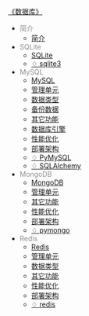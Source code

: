 [《数据库》](docs/数据库/index.md)

- <font color="#8f8f8f">简介</font>
  - [简介](docs/数据库/简介/简介.md)
- <font color="#8f8f8f">SQLite</font>
  - [SQLite](docs/数据库/SQLite/SQLite.md)
  - [♢ sqlite3](docs/数据库/SQLite/^sqlite3.md)
- <font color="#8f8f8f">MySQL</font>
  - [MySQL](docs/数据库/MySQL/MySQL.md)
  - [管理单元](docs/数据库/MySQL/管理单元.md)
  - [数据类型](docs/数据库/MySQL/数据类型.md)
  - [备份数据](docs/数据库/MySQL/备份数据.md)
  - [其它功能](docs/数据库/MySQL/其它功能.md)
  - [数据库引擎](docs/数据库/MySQL/数据库引擎.md)
  - [性能优化](docs/数据库/MySQL/性能优化.md)
  - [部署架构](docs/数据库/MySQL/部署架构.md)
  - [♢ PyMySQL](docs/数据库/MySQL/^PyMySQL.md)
  - [♢ SQLAlchemy](docs/数据库/MySQL/^SQLAlchemy.md)
- <font color="#8f8f8f">MongoDB</font>
  - [MongoDB](docs/数据库/MongoDB/MongoDB.md)
  - [管理单元](docs/数据库/MongoDB/管理单元.md)
  - [其它功能](docs/数据库/MongoDB/其它功能.md)
  - [性能优化](docs/数据库/MongoDB/性能优化.md)
  - [部署架构](docs/数据库/MongoDB/部署架构.md)
  - [♢ pymongo](docs/数据库/MongoDB/^pymongo.md)
- <font color="#8f8f8f">Redis</font>
  - [Redis](docs/数据库/Redis/Redis.md)
  - [管理单元](docs/数据库/Redis/管理单元.md)
  - [数据类型](docs/数据库/Redis/数据类型.md)
  - [其它功能](docs/数据库/Redis/其它功能.md)
  - [性能优化](docs/数据库/Redis/性能优化.md)
  - [部署架构](docs/数据库/Redis/部署架构.md)
  - [♢ redis](docs/数据库/Redis/^redis.md)
